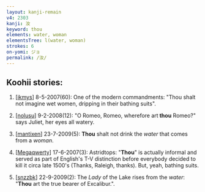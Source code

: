 ```yaml
---
layout: kanji-remain
v4: 2303
kanji: 汝
keyword: thou
elements: water, woman
elementsTree: l(water, woman)
strokes: 6
on-yomi: ジョ
permalink: /汝/
---
```


## Koohii stories: 

1) [<a href="http://kanji.koohii.com/profile/ikmys">ikmys</a>] 8-5-2007(60): One of the modern commandments: &quot;Thou shalt not imagine wet women, dripping in their bathing suits&quot;.

2) [<a href="http://kanji.koohii.com/profile/nolusu">nolusu</a>] 9-2-2008(12): &quot;O Romeo, Romeo, wherefore art<strong> thou</strong> Romeo?&quot; says Juliet, her eyes all watery.

3) [<a href="http://kanji.koohii.com/profile/mantixen">mantixen</a>] 23-7-2009(5): <strong>Thou</strong> shalt not drink the <em>water</em> that comes from a <em>woman</em>.

4) [<a href="http://kanji.koohii.com/profile/Megaqwerty">Megaqwerty</a>] 17-6-2007(3): Astridtops: &quot;<strong>Thou</strong>&quot; is actually informal and served as part of English&#039;s T-V distinction before everybody decided to kill it circa late 1500&#039;s (Thanks, Raleigh, thanks). But, yeah, bathing suits.

5) [<a href="http://kanji.koohii.com/profile/snzzbk">snzzbk</a>] 22-9-2009(2): The <em>Lady</em> of the Lake rises from the <em>water</em>: &quot;<strong>Thou</strong> art the true bearer of Excalibur.&quot;.

